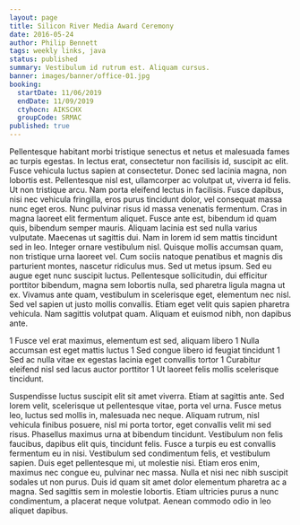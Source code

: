```yaml
---
layout: page
title: Silicon River Media Award Ceremony
date: 2016-05-24
author: Philip Bennett
tags: weekly links, java
status: published
summary: Vestibulum id rutrum est. Aliquam cursus.
banner: images/banner/office-01.jpg
booking:
  startDate: 11/06/2019
  endDate: 11/09/2019
  ctyhocn: AIKSCHX
  groupCode: SRMAC
published: true
---
```

Pellentesque habitant morbi tristique senectus et netus et malesuada fames ac turpis egestas. In lectus erat, consectetur non facilisis id, suscipit ac elit. Fusce vehicula luctus sapien at consectetur. Donec sed lacinia magna, non lobortis est. Pellentesque nisl est, ullamcorper ac volutpat ut, viverra id felis. Ut non tristique arcu. Nam porta eleifend lectus in facilisis. Fusce dapibus, nisi nec vehicula fringilla, eros purus tincidunt dolor, vel consequat massa nunc eget eros. Nunc pulvinar risus id massa venenatis fermentum. Cras in magna laoreet elit fermentum aliquet. Fusce ante est, bibendum id quam quis, bibendum semper mauris. Aliquam lacinia est sed nulla varius vulputate.
Maecenas ut sagittis dui. Nam in lorem id sem mattis tincidunt sed in leo. Integer ornare vestibulum nisl. Quisque mollis accumsan quam, non tristique urna laoreet vel. Cum sociis natoque penatibus et magnis dis parturient montes, nascetur ridiculus mus. Sed ut metus ipsum. Sed eu augue eget nunc suscipit luctus. Pellentesque sollicitudin, dui efficitur porttitor bibendum, magna sem lobortis nulla, sed pharetra ligula magna ut ex. Vivamus ante quam, vestibulum in scelerisque eget, elementum nec nisl. Sed vel sapien ut justo mollis convallis. Etiam eget velit quis sapien pharetra vehicula. Nam sagittis volutpat quam. Aliquam et euismod nibh, non dapibus ante.

1 Fusce vel erat maximus, elementum est sed, aliquam libero
1 Nulla accumsan est eget mattis luctus
1 Sed congue libero id feugiat tincidunt
1 Sed ac nulla vitae ex egestas lacinia eget convallis tortor
1 Curabitur eleifend nisl sed lacus auctor porttitor
1 Ut laoreet felis mollis scelerisque tincidunt.

Suspendisse luctus suscipit elit sit amet viverra. Etiam at sagittis ante. Sed lorem velit, scelerisque ut pellentesque vitae, porta vel urna. Fusce metus leo, luctus sed mollis in, malesuada nec neque. Aliquam rutrum, nisl vehicula finibus posuere, nisl mi porta tortor, eget convallis velit mi sed risus. Phasellus maximus urna at bibendum tincidunt. Vestibulum non felis faucibus, dapibus elit quis, tincidunt felis. Fusce a turpis eu est convallis fermentum eu in nisi.
Vestibulum sed condimentum felis, et vestibulum sapien. Duis eget pellentesque mi, ut molestie nisi. Etiam eros enim, maximus nec congue eu, pulvinar nec massa. Nulla et nisi nec nibh suscipit sodales ut non purus. Duis id quam sit amet dolor elementum pharetra ac a magna. Sed sagittis sem in molestie lobortis. Etiam ultricies purus a nunc condimentum, a placerat neque volutpat. Aenean commodo odio in leo aliquet dapibus.
